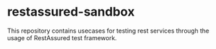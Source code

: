 # restassured-sandbox
This repository contains usecases for testing rest services through the usage of RestAssured test framework.
